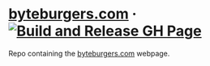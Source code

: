 # [byteburgers.com](//byteburgers.com) · [![Build and Release GH Page](https://github.com/mrlaessig/mrlaessig.github.io/actions/workflows/deploy-gh-page.yml/badge.svg?branch=master)](https://github.com/mrlaessig/mrlaessig.github.io/actions/workflows/deploy-gh-page.yml)

Repo containing the [byteburgers.com](//byteburgers.com) webpage.
